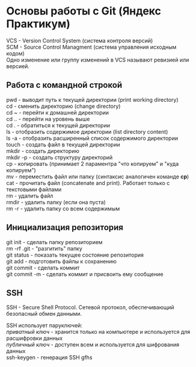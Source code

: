 # Основы работы с Git (Яндекс Практикум)

VCS - Version Control System (система контроля версий) <br>
SCM - Source Control Managment (система управления исходным кодом) <br>
Одно изменение или группу изменений в VCS называют ревизией или версией. <br>

## Работа с командной строкой

pwd      - выводит путь к текущей директории (print working directory) <br>
cd       - сменить директорию (change directory) <br>
cd ~     - перейти к домашней директории <br>
cd ..    - перейти на уровень выше <br>
cd .     - обратиться к текущей директории <br>
ls       - отобразить содержимое директории (list directory content) <br>
ls -a    - отобразить расширенный список содержимого директории <br>
touch    - создать файл в текущей директории <br>
mkdir    - создать директорию <br>
mkdir -p - создать структуру директорий <br>
cp       - копировать (принимает 2 параментра "что копируем" и "куда копируем") <br>
mv       - переместить файл или папку (синтаксис аналогичен команде **cp**) <br>
cat      - прочитать файл (concatenate and print). Работает только с текстовыми файлами <br>
rm       - удалить файл <br>
rmdir    - удалить папку (если она пуста) <br>
rm -r    - удалить папку со всем содержимым <br>

## Инициализация репозитория

git init - сделать папку репозиторием <br>
rm -rf .git - "разгитить" папку <br>
git status - показать текущее состояние репозитория <br>
git add - подготовить файлы к сохранению <br>
git commit - сделать коммит <br>
git commit -m - сделать коммит и присвоить ему сообщение <br>

## SSH

SSH - Secure Shell Protocol. Сетевой протокол, обеспечивающий безопасный обмен данными.


SSH использует паруключей: <br>
*приватный ключ* - хранится только на компьютере и используется для расшифровки данных <br>
*публичный ключ* - доступен всем и используется для шифрования данных <br>
ssh-keygen - генерация SSH gfhs <br>